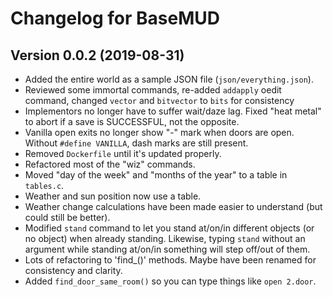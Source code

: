 # Changelog for BaseMUD

## Version 0.0.2 (2019-08-31)

- Added the entire world as a sample JSON file (`json/everything.json`).
- Reviewed some immortal commands, re-added `addapply` oedit command, changed `vector` and `bitvector` to `bits` for consistency
- Implementors no longer have to suffer wait/daze lag. Fixed "heat metal" to abort if a save is SUCCESSFUL, not the opposite.
- Vanilla open exits no longer show "-" mark when doors are open. Without `#define VANILLA`, dash marks are still present.
- Removed `Dockerfile` until it's updated properly.
- Refactored most of the "wiz" commands.
- Moved "day of the week" and "months of the year" to a table in `tables.c`.
- Weather and sun position now use a table.
- Weather change calculations have been made easier to understand (but could still be better).
- Modified `stand` command to let you stand at/on/in different objects (or no object) when already standing. Likewise, typing `stand` without an argument while standing at/on/in something will step off/out of them.
- Lots of refactoring to 'find_()' methods. Maybe have been renamed for consistency and clarity.
- Added `find_door_same_room()` so you can type things like `open 2.door`.
